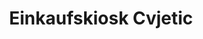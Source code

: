 ---
title: "Einkaufskiosk Cvjetic"
url: /offenbach-am-main/einkaufskiosk-cvjetic/
shop: Lebensmittel
---